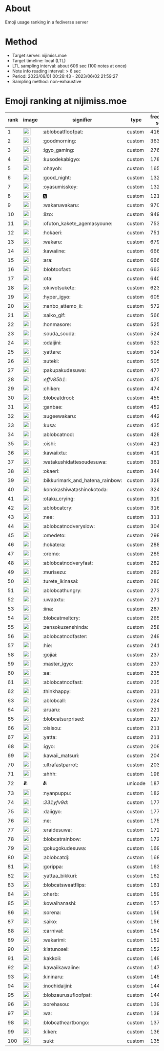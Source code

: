 # About
Emoji usage ranking in a fediverse server

# Method
- Target server: nijimiss.moe
- Target timeline: local (LTL)
- LTL sampling interval: about 606 sec (100 notes at once)
- Note info reading interval: > 6 sec
- Period: 2023/06/01 00:26:43 - 2023/06/02 21:59:27 
- Sampling method: non-exhaustive

# Emoji ranking at nijimiss.moe

|rank|image|signifier|type|frequency score|
|----|----|----|----|----|
|1|<img height="24" src="https://nijimiss.moe/emoji/ablobcatfloofpat.webp">|:ablobcatfloofpat:|custom|4165|
|2|<img height="24" src="https://nijimiss.moe/emoji/goodmorning.webp">|:goodmorning:|custom|3638|
|3|<img height="24" src="https://nijimiss.moe/emoji/igyo_gaming.webp">|:igyo_gaming:|custom|2767|
|4|<img height="24" src="https://nijimiss.moe/emoji/kusodekabigyo.webp">|:kusodekabigyo:|custom|1788|
|5|<img height="24" src="https://nijimiss.moe/emoji/ohayoh.webp">|:ohayoh:|custom|1659|
|6|<img height="24" src="https://nijimiss.moe/emoji/good_night.webp">|:good_night:|custom|1328|
|7|<img height="24" src="https://nijimiss.moe/emoji/oyasumisskey.webp">|:oyasumisskey:|custom|1323|
|8|<img height="24" src="https://nijimiss.moe/emoji/a.webp">|:a:|custom|1214|
|9|<img height="24" src="https://nijimiss.moe/emoji/wakaruwakaru.webp">|:wakaruwakaru:|custom|970|
|10|<img height="24" src="https://nijimiss.moe/emoji/iizo.webp">|:iizo:|custom|949|
|11|<img height="24" src="https://nijimiss.moe/emoji/ofuton_kakete_agemasyoune.webp">|:ofuton_kakete_agemasyoune:|custom|753|
|12|<img height="24" src="https://nijimiss.moe/emoji/hokaeri.webp">|:hokaeri:|custom|751|
|13|<img height="24" src="https://nijimiss.moe/emoji/wakaru.webp">|:wakaru:|custom|679|
|14|<img height="24" src="https://nijimiss.moe/emoji/kawaiine.webp">|:kawaiine:|custom|666|
|15|<img height="24" src="https://nijimiss.moe/emoji/ara.webp">|:ara:|custom|666|
|16|<img height="24" src="https://nijimiss.moe/emoji/blobtoofast.webp">|:blobtoofast:|custom|663|
|17|<img height="24" src="https://nijimiss.moe/emoji/ota.webp">|:ota:|custom|640|
|18|<img height="24" src="https://nijimiss.moe/emoji/okiwotsukete.webp">|:okiwotsukete:|custom|623|
|19|<img height="24" src="https://nijimiss.moe/emoji/hyper_igyo.webp">|:hyper_igyo:|custom|605|
|20|<img height="24" src="https://nijimiss.moe/emoji/nanbo_attemo_ii.webp">|:nanbo_attemo_ii:|custom|572|
|21|<img height="24" src="https://nijimiss.moe/emoji/saiko_gif.webp">|:saiko_gif:|custom|566|
|22|<img height="24" src="https://nijimiss.moe/emoji/honmasore.webp">|:honmasore:|custom|525|
|23|<img height="24" src="https://nijimiss.moe/emoji/souda_souda.webp">|:souda_souda:|custom|524|
|24|<img height="24" src="https://nijimiss.moe/emoji/odaijini.webp">|:odaijini:|custom|523|
|25|<img height="24" src="https://nijimiss.moe/emoji/yattare.webp">|:yattare:|custom|514|
|26|<img height="24" src="https://nijimiss.moe/emoji/suteki.webp">|:suteki:|custom|505|
|27|<img height="24" src="https://nijimiss.moe/emoji/pakupakudesuwa.webp">|:pakupakudesuwa:|custom|477|
|28|<img height="24" src="https://nijimiss.moe/emoji/_effv85b1_.webp">|:_effv85b1_:|custom|475|
|29|<img height="24" src="https://nijimiss.moe/emoji/chiken.webp">|:chiken:|custom|474|
|30|<img height="24" src="https://nijimiss.moe/emoji/blobcatdrool.webp">|:blobcatdrool:|custom|455|
|31|<img height="24" src="https://nijimiss.moe/emoji/ganbae.webp">|:ganbae:|custom|452|
|32|<img height="24" src="https://nijimiss.moe/emoji/sugeewakaru.webp">|:sugeewakaru:|custom|442|
|33|<img height="24" src="https://nijimiss.moe/emoji/kusa.webp">|:kusa:|custom|435|
|34|<img height="24" src="https://nijimiss.moe/emoji/ablobcatnod.webp">|:ablobcatnod:|custom|428|
|35|<img height="24" src="https://nijimiss.moe/emoji/oishi.webp">|:oishi:|custom|421|
|36|<img height="24" src="https://nijimiss.moe/emoji/kawaiixtu.webp">|:kawaiixtu:|custom|419|
|37|<img height="24" src="https://nijimiss.moe/emoji/watakushidattesoudesuwa.webp">|:watakushidattesoudesuwa:|custom|361|
|38|<img height="24" src="https://nijimiss.moe/emoji/okaeri.webp">|:okaeri:|custom|344|
|39|<img height="24" src="https://nijimiss.moe/emoji/bikkurimark_and_hatena_rainbow.webp">|:bikkurimark_and_hatena_rainbow:|custom|328|
|40|<img height="24" src="https://nijimiss.moe/emoji/konokashiwatashinokotoda.webp">|:konokashiwatashinokotoda:|custom|324|
|41|<img height="24" src="https://nijimiss.moe/emoji/otaku_crying.webp">|:otaku_crying:|custom|319|
|42|<img height="24" src="https://nijimiss.moe/emoji/ablobcatcry.webp">|:ablobcatcry:|custom|316|
|43|<img height="24" src="https://nijimiss.moe/emoji/nee.webp">|:nee:|custom|311|
|44|<img height="24" src="https://nijimiss.moe/emoji/ablobcatnodveryslow.webp">|:ablobcatnodveryslow:|custom|304|
|45|<img height="24" src="https://nijimiss.moe/emoji/omedeto.webp">|:omedeto:|custom|299|
|46|<img height="24" src="https://nijimiss.moe/emoji/hokatera.webp">|:hokatera:|custom|288|
|47|<img height="24" src="https://nijimiss.moe/emoji/oremo.webp">|:oremo:|custom|285|
|48|<img height="24" src="https://nijimiss.moe/emoji/ablobcatnodveryfast.webp">|:ablobcatnodveryfast:|custom|282|
|49|<img height="24" src="https://nijimiss.moe/emoji/murisezu.webp">|:murisezu:|custom|282|
|50|<img height="24" src="https://nijimiss.moe/emoji/turete_ikinasai.webp">|:turete_ikinasai:|custom|280|
|51|<img height="24" src="https://nijimiss.moe/emoji/ablobcathungry.webp">|:ablobcathungry:|custom|273|
|52|<img height="24" src="https://nijimiss.moe/emoji/uwaaxtu.webp">|:uwaaxtu:|custom|271|
|53|<img height="24" src="https://nijimiss.moe/emoji/iina.webp">|:iina:|custom|267|
|54|<img height="24" src="https://nijimiss.moe/emoji/blobcatmeltcry.webp">|:blobcatmeltcry:|custom|265|
|55|<img height="24" src="https://nijimiss.moe/emoji/zensokuzenshinda.webp">|:zensokuzenshinda:|custom|258|
|56|<img height="24" src="https://nijimiss.moe/emoji/ablobcatnodfaster.webp">|:ablobcatnodfaster:|custom|249|
|57|<img height="24" src="https://nijimiss.moe/emoji/hie.webp">|:hie:|custom|241|
|58|<img height="24" src="https://nijimiss.moe/emoji/gojiai.webp">|:gojiai:|custom|237|
|59|<img height="24" src="https://nijimiss.moe/emoji/master_igyo.webp">|:master_igyo:|custom|237|
|60|<img height="24" src="https://nijimiss.moe/emoji/aa.webp">|:aa:|custom|235|
|61|<img height="24" src="https://nijimiss.moe/emoji/ablobcatnodfast.webp">|:ablobcatnodfast:|custom|235|
|62|<img height="24" src="https://nijimiss.moe/emoji/thinkhappy.webp">|:thinkhappy:|custom|231|
|63|<img height="24" src="https://nijimiss.moe/emoji/ablobcall.webp">|:ablobcall:|custom|224|
|64|<img height="24" src="https://nijimiss.moe/emoji/aruaru.webp">|:aruaru:|custom|221|
|65|<img height="24" src="https://nijimiss.moe/emoji/blobcatsurprised.webp">|:blobcatsurprised:|custom|217|
|66|<img height="24" src="https://nijimiss.moe/emoji/oisisou.webp">|:oisisou:|custom|211|
|67|<img height="24" src="https://nijimiss.moe/emoji/yatta.webp">|:yatta:|custom|211|
|68|<img height="24" src="https://nijimiss.moe/emoji/igyo.webp">|:igyo:|custom|209|
|69|<img height="24" src="https://nijimiss.moe/emoji/kawaii_matsuri.webp">|:kawaii_matsuri:|custom|204|
|70|<img height="24" src="https://nijimiss.moe/emoji/ultrafastparrot.webp">|:ultrafastparrot:|custom|203|
|71|<img height="24" src="https://nijimiss.moe/emoji/ahhh.webp">|:ahhh:|custom|198|
|72|🫂|🫂|unicode|187|
|73|<img height="24" src="https://nijimiss.moe/emoji/nyanpuppu.webp">|:nyanpuppu:|custom|182|
|74|<img height="24" src="https://nijimiss.moe/emoji/_331yfv9d_.webp">|:_331yfv9d_:|custom|177|
|75|<img height="24" src="https://nijimiss.moe/emoji/daiigyo.webp">|:daiigyo:|custom|177|
|76|<img height="24" src="https://nijimiss.moe/emoji/ne.webp">|:ne:|custom|175|
|77|<img height="24" src="https://nijimiss.moe/emoji/eraidesuwa.webp">|:eraidesuwa:|custom|172|
|78|<img height="24" src="https://nijimiss.moe/emoji/blobcatrainbow.webp">|:blobcatrainbow:|custom|172|
|79|<img height="24" src="https://nijimiss.moe/emoji/gokugokudesuwa.webp">|:gokugokudesuwa:|custom|169|
|80|<img height="24" src="https://nijimiss.moe/emoji/ablobcatdj.webp">|:ablobcatdj:|custom|168|
|81|<img height="24" src="https://nijimiss.moe/emoji/gorippa.webp">|:gorippa:|custom|163|
|82|<img height="24" src="https://nijimiss.moe/emoji/yattaa_bikkuri.webp">|:yattaa_bikkuri:|custom|162|
|83|<img height="24" src="https://nijimiss.moe/emoji/blobcatsweatflips.webp">|:blobcatsweatflips:|custom|161|
|84|<img height="24" src="https://nijimiss.moe/emoji/oherb.webp">|:oherb:|custom|159|
|85|<img height="24" src="https://nijimiss.moe/emoji/kowaihanashi.webp">|:kowaihanashi:|custom|157|
|86|<img height="24" src="https://nijimiss.moe/emoji/sorena.webp">|:sorena:|custom|156|
|87|<img height="24" src="https://nijimiss.moe/emoji/saiko.webp">|:saiko:|custom|156|
|88|<img height="24" src="https://nijimiss.moe/emoji/carnival.webp">|:carnival:|custom|154|
|89|<img height="24" src="https://nijimiss.moe/emoji/wakarimi.webp">|:wakarimi:|custom|152|
|90|<img height="24" src="https://nijimiss.moe/emoji/kiatunosei.webp">|:kiatunosei:|custom|152|
|91|<img height="24" src="https://nijimiss.moe/emoji/kakkoii.webp">|:kakkoii:|custom|149|
|92|<img height="24" src="https://nijimiss.moe/emoji/kawaiikawaiine.webp">|:kawaiikawaiine:|custom|147|
|93|<img height="24" src="https://nijimiss.moe/emoji/kininaru.webp">|:kininaru:|custom|145|
|94|<img height="24" src="https://nijimiss.moe/emoji/inochidaijini.webp">|:inochidaijini:|custom|144|
|95|<img height="24" src="https://nijimiss.moe/emoji/blobzaurusufloofpat.webp">|:blobzaurusufloofpat:|custom|144|
|96|<img height="24" src="https://nijimiss.moe/emoji/sorehasou.webp">|:sorehasou:|custom|139|
|97|<img height="24" src="https://nijimiss.moe/emoji/wa.webp">|:wa:|custom|139|
|98|<img height="24" src="https://nijimiss.moe/emoji/blobcatheartbongo.webp">|:blobcatheartbongo:|custom|137|
|99|<img height="24" src="https://nijimiss.moe/emoji/kiken.webp">|:kiken:|custom|136|
|100|<img height="24" src="https://nijimiss.moe/emoji/suki.webp">|:suki:|custom|135|
